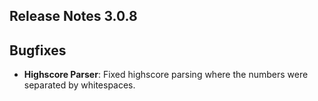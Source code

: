 ## Release Notes 3.0.8

## Bugfixes

- **Highscore Parser**: Fixed highscore parsing where the numbers were separated by whitespaces.
